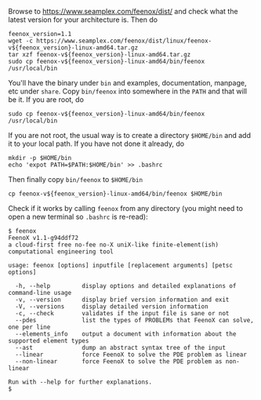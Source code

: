 Browse to <https://www.seamplex.com/feenox/dist/> and check what the latest version for your architecture is. Then do

```terminal
feenox_version=1.1
wget -c https://www.seamplex.com/feenox/dist/linux/feenox-v${feenox_version}-linux-amd64.tar.gz
tar xzf feenox-v${feenox_version}-linux-amd64.tar.gz
sudo cp feenox-v${feenox_version}-linux-amd64/bin/feenox /usr/local/bin
```

You'll have the binary under `bin` and examples, documentation, manpage, etc under `share`.
Copy `bin/feenox` into somewhere in the `PATH` and that will be it. If you are root, do

```terminal
sudo cp feenox-v${feenox_version}-linux-amd64/bin/feenox /usr/local/bin
```

If you are not root, the usual way is to create a directory `$HOME/bin` and add it to your local path. If you have not done it already, do

```terminal
mkdir -p $HOME/bin
echo 'expot PATH=$PATH:$HOME/bin' >> .bashrc
```

Then finally copy `bin/feenox` to `$HOME/bin`

```terminal
cp feenox-v${feenox_version}-linux-amd64/bin/feenox $HOME/bin
```

Check if it works by calling `feenox` from any directory (you might need to open a new terminal so `.bashrc` is re-read):

```terminal
$ feenox
FeenoX v1.1-g94ddf72 
a cloud-first free no-fee no-X uniX-like finite-element(ish) computational engineering tool

usage: feenox [options] inputfile [replacement arguments] [petsc options]

  -h, --help         display options and detailed explanations of command-line usage
  -v, --version      display brief version information and exit
  -V, --versions     display detailed version information
  -c, --check        validates if the input file is sane or not
  --pdes             list the types of PROBLEMs that FeenoX can solve, one per line
  --elements_info    output a document with information about the supported element types
  --ast              dump an abstract syntax tree of the input
  --linear           force FeenoX to solve the PDE problem as linear
  --non-linear       force FeenoX to solve the PDE problem as non-linear

Run with --help for further explanations.
$ 
```

